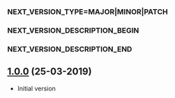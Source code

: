 ### NEXT_VERSION_TYPE=MAJOR|MINOR|PATCH
### NEXT_VERSION_DESCRIPTION_BEGIN
### NEXT_VERSION_DESCRIPTION_END
## [1.0.0]() (25-03-2019)

* Initial version